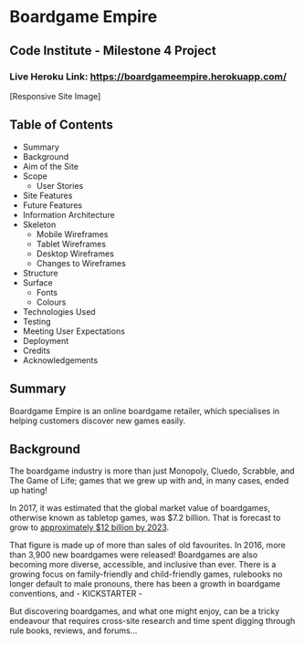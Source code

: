 # Boardgame Empire
## Code Institute - Milestone 4 Project
### Live Heroku Link: https://boardgameempire.herokuapp.com/

[Responsive Site Image]

## Table of Contents
* Summary
* Background
* Aim of the Site
* Scope
    * User Stories
* Site Features
* Future Features
* Information Architecture
* Skeleton
    * Mobile Wireframes
    * Tablet Wireframes
    * Desktop Wireframes
    * Changes to Wireframes
* Structure
* Surface
    * Fonts
    * Colours
* Technologies Used
* Testing
* Meeting User Expectations
* Deployment
* Credits
* Acknowledgements

## Summary
Boardgame Empire is an online boardgame retailer, which specialises in helping customers discover new games easily.

## Background
The boardgame industry is more than just Monopoly, Cluedo, Scrabble, and The Game of Life; games that we grew up with and, in many cases, ended up hating! 

In 2017, it was estimated that the global market value of boardgames, otherwise known as tabletop games, was $7.2 billion. That is forecast to grow to [approximately $12 billion by 2023](https://www.statista.com/statistics/829285/global-board-games-market-value/). 

That figure is made up of more than sales of old favourites. In 2016, more than 3,900 new boardgames were released! Boardgames are also becoming more diverse, accessible, and inclusive than ever. There is a growing focus on family-friendly and child-friendly games, rulebooks no longer default to male pronouns, there has been a growth in boardgame conventions, and - KICKSTARTER -  

But discovering boardgames, and what one might enjoy, can be a tricky endeavour that requires cross-site research and time spent digging through rule books, reviews, and forums...
